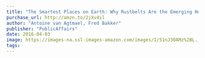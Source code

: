 ```yaml
---
title: "The Smartest Places on Earth: Why Rustbelts Are the Emerging Hotspots of Global Innovation"
purchase_url: http://amzn.to/2jXv4il
author: "Antoine van Agtmael, Fred Bakker"
publisher: "PublicAffairs"
date: 2016-04-03
image: https://images-na.ssl-images-amazon.com/images/I/51nJ30AMz%2BL._SL75_.jpg
tags:
---
```


